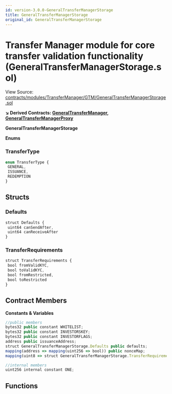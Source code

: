 ```yaml
---
id: version-3.0.0-GeneralTransferManagerStorage
title: GeneralTransferManagerStorage
original_id: GeneralTransferManagerStorage
---
```


# Transfer Manager module for core transfer validation functionality (GeneralTransferManagerStorage.sol)

View Source: [contracts/modules/TransferManager/GTM/GeneralTransferManagerStorage.sol](../../contracts/modules/TransferManager/GTM/GeneralTransferManagerStorage.sol)

**↘ Derived Contracts: [GeneralTransferManager](GeneralTransferManager.md), [GeneralTransferManagerProxy](GeneralTransferManagerProxy.md)**

**GeneralTransferManagerStorage**

**Enums**
### TransferType

```js
enum TransferType {
 GENERAL,
 ISSUANCE,
 REDEMPTION
}
```

## Structs
### Defaults

```js
struct Defaults {
 uint64 canSendAfter,
 uint64 canReceiveAfter
}
```

### TransferRequirements

```js
struct TransferRequirements {
 bool fromValidKYC,
 bool toValidKYC,
 bool fromRestricted,
 bool toRestricted
}
```

## Contract Members
**Constants & Variables**

```js
//public members
bytes32 public constant WHITELIST;
bytes32 public constant INVESTORSKEY;
bytes32 public constant INVESTORFLAGS;
address public issuanceAddress;
struct GeneralTransferManagerStorage.Defaults public defaults;
mapping(address => mapping(uint256 => bool)) public nonceMap;
mapping(uint8 => struct GeneralTransferManagerStorage.TransferRequirements) public transferRequirements;

//internal members
uint256 internal constant ONE;

```

## Functions

